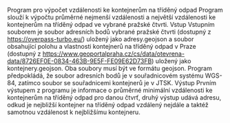 Program pro výpočet vzdálenosti ke kontejnerům na tříděný odpad
Program slouží k výpočtu průměrné nejmenší vzdálenosti a největší vzdálenosti ke kontejnerům na tříděný odpad
ve vybrané pražské čtvrti. 
Vstup 
Vstupním souborem je soubor adresních bodů vybrané pražské čtvrti (dostupný z https://overpass-turbo.eu/) 
uložený jako adresy.geojson a soubor obsahující polohu a vlastnosti kontejnerů na tříděný odpad v Praze 
(dostupný z https://www.geoportalpraha.cz/cs/data/otevrena-data/8726EF0E-0834-463B-9E5F-FE09E62D73FB)
uložený jako kontejnery.geojson. Oba soubory musí být ve formátu geojson. 
Program předpokládá, že soubor adresních bodů je v souřadnicovém systému WGS-84, zatímco soubor se souřadnicemi 
kontejnerů je v JTSK. 
Výstup
Prvním výstupem z programu je informace o průměrné minimální vzdálenosti ke kontejnerům na tříděný odpad
pro danou čtvrť, druhý výstup udává adresu, odkud je nejbližší kontejner na tříděný odpad 
vzdálený nejdále a taktéž samotnou vzdálenost k nejbližšímu kontejneru. 
